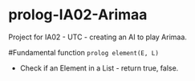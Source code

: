 # prolog-IA02-Arimaa
Project for IA02 - UTC - creating an AI to play Arimaa.

#Fundamental function
`prolog element(E, L)`
* Check if an Element in a List - return true, false.
